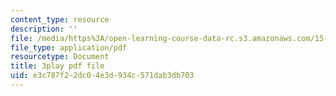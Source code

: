 ```yaml
---
content_type: resource
description: ''
file: /media/https%3A/open-learning-course-data-rc.s3.amazonaws.com/15-390-new-enterprises-spring-2013/e3c787f22dc04e3d934c571dab3db703_NExvTgq5IM4.pdf
file_type: application/pdf
resourcetype: Document
title: 3play pdf file
uid: e3c787f2-2dc0-4e3d-934c-571dab3db703
---
```

